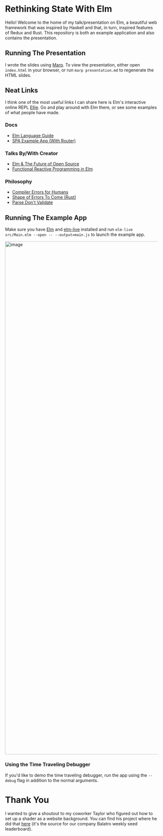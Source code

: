 # Rethinking State With Elm

Hello! Welcome to the home of my talk/presentation on Elm, a beautiful web framework that was inspired by Haskell and that, in turn, inspired features of Redux and Rust. This repository is both an example application and also contains the presentation.

## Running The Presentation

I wrote the slides using [Marp](https://marp.app/). To view the presentation, either open `index.html` in your browser, or run `marp presentation.md` to regenerate the HTML slides.

## Neat Links

I think one of the most useful links I can share here is Elm's interactive online REPL [Ellie](https://ellie-app.com/new). Go and play around with Elm there, or see some examples of what people have made.

### Docs

* [Elm Language Guide](https://guide.elm-lang.org/)
* [SPA Example App (With Router)](https://github.com/rtfeldman/elm-spa-example/tree/master)

### Talks By/With Creator

* [Elm & The Future of Open Source](https://www.youtube.com/watch?v=0SUM4869ODc)
* [Functional Reactive Programming in Elm](https://www.youtube.com/watch?v=Ju4ICobPNfw)

### Philosophy

* [Compiler Errors for Humans](https://elm-lang.org/news/compiler-errors-for-humans)
* [Shape of Errors To Come (Rust)](https://blog.rust-lang.org/2016/08/10/Shape-of-errors-to-come.html)
* [Parse Don't Validate](https://lexi-lambda.github.io/blog/2019/11/05/parse-don-t-validate/)

## Running The Example App

Make sure you have [Elm](https://elm-lang.org/) and [elm-live](https://github.com/wking-io/elm-live) installed and run `elm-live src/Main.elm --open -- --output=main.js` to launch the example app.

<img width="1691" alt="image" src="https://github.com/user-attachments/assets/48b17ef9-0a15-4d23-9b74-359b9938b0e0" />

### Using the Time Traveling Debugger

If you'd like to demo the time traveling debugger, run the app using the `--debug` flag in addition to the normal arguments.

# Thank You

I wanted to give a shoutout to my coworker Taylor who figured out how to set up a shader as a website background. You can find his project where he did that [here](https://github.com/tfausak/daylatro) (it's the source for our company Balatro weekly seed leaderboard).
